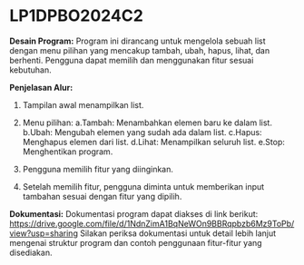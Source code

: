 # LP1DPBO2024C2

**Desain Program:**
Program ini dirancang untuk mengelola sebuah list dengan menu pilihan yang mencakup tambah, ubah, hapus, lihat, dan berhenti. Pengguna dapat memilih dan menggunakan fitur sesuai kebutuhan.

**Penjelasan Alur:**
1. Tampilan awal menampilkan list.

2. Menu pilihan:
a.Tambah: Menambahkan elemen baru ke dalam list.
b.Ubah: Mengubah elemen yang sudah ada dalam list.
c.Hapus: Menghapus elemen dari list.
d.Lihat: Menampilkan seluruh list.
e.Stop: Menghentikan program.

3. Pengguna memilih fitur yang diinginkan.

4. Setelah memilih fitur, pengguna diminta untuk memberikan input tambahan sesuai dengan fitur yang dipilih.

**Dokumentasi:**
Dokumentasi program dapat diakses di link berikut: https://drive.google.com/file/d/1NdnZimA1BqNeWOn9BBRqpbzb6Mz9ToPb/view?usp=sharing
Silakan periksa dokumentasi untuk detail lebih lanjut mengenai struktur program dan contoh penggunaan fitur-fitur yang disediakan.

